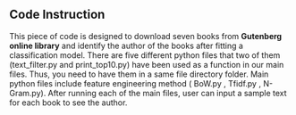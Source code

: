 ## Code Instruction
This piece of code is designed to download seven books from **Gutenberg online library**
and identify the author of the books after fitting a classification model.
There are five different python files that two of them (text_filter.py and print_top10.py) have been used as a function in our main files. 
Thus, you need to have them in a same file directory folder.
Main python files include feature engineering method ( BoW.py , Tfidf.py , N-Gram.py).
After running each of the main files, user can input a sample text for each book to see the author.

